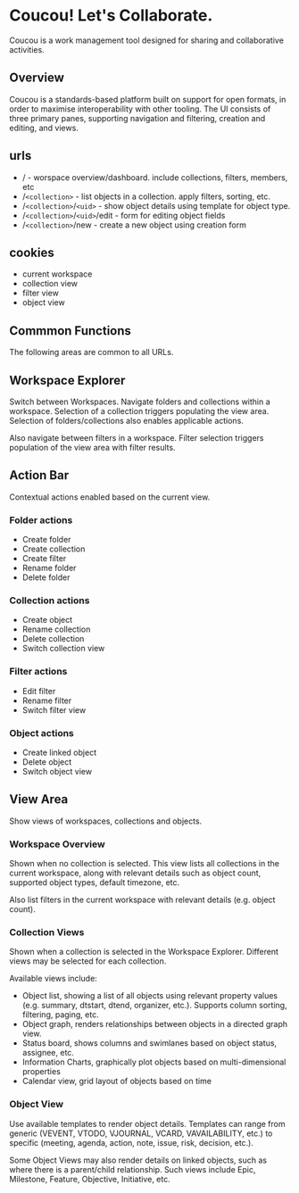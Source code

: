 # Coucou! Let's Collaborate.

Coucou is a work management tool designed for sharing and collaborative activities.

## Overview

Coucou is a standards-based platform built on support for open formats, in order to maximise interoperability with other tooling.
The UI consists of three primary panes, supporting navigation and filtering, creation and editing, and views.

## urls

- / - worspace overview/dashboard. include collections, filters, members, etc
- /`<collection>` - list objects in a collection. apply filters, sorting, etc.
- /`<collection>`/`<uid>` - show object details using template for object type.
- /`<collection>`/`<uid>`/edit - form for editing object fields
- /`<collection>`/new - create a new object using creation form

## cookies

- current workspace
- collection view
- filter view
- object view

## Commmon Functions

The following areas are common to all URLs.

## Workspace Explorer

Switch between Workspaces. Navigate folders and collections within a workspace. Selection of a collection triggers
populating the view area. Selection of folders/collections also enables applicable actions.

Also navigate between filters in a workspace. Filter selection triggers population of the view area with filter results.

## Action Bar

Contextual actions enabled based on the current view.

### Folder actions

- Create folder
- Create collection
- Create filter
- Rename folder
- Delete folder

### Collection actions

- Create object
- Rename collection
- Delete collection
- Switch collection view

### Filter actions

- Edit filter
- Rename filter
- Switch filter view

### Object actions

- Create linked object
- Delete object
- Switch object view

## View Area

Show views of workspaces, collections and objects.

### Workspace Overview

Shown when no collection is selected. This view lists all collections in the current workspace, along with
relevant details such as object count, supported object types, default timezone, etc.

Also list filters in the current workspace with relevant details (e.g. object count).

### Collection Views

Shown when a collection is selected in the Workspace Explorer. Different views may be selected for each collection.

Available views include:
- Object list, showing a list of all objects using relevant property values (e.g. summary, dtstart, dtend, organizer, etc.).
Supports column sorting, filtering, paging, etc.
- Object graph, renders relationships between objects in a directed graph view.
- Status board, shows columns and swimlanes based on object status, assignee, etc.
- Information Charts, graphically plot objects based on multi-dimensional properties
- Calendar view, grid layout of objects based on time

### Object View

Use available templates to render object details. Templates can range from generic (VEVENT, VTODO, VJOURNAL, VCARD, VAVAILABILITY, etc.)
to specific (meeting, agenda, action, note, issue, risk, decision, etc.).

Some Object Views may also render details on linked objects, such as where there is a parent/child relationship. Such views include
Epic, Milestone, Feature, Objective, Initiative, etc.
